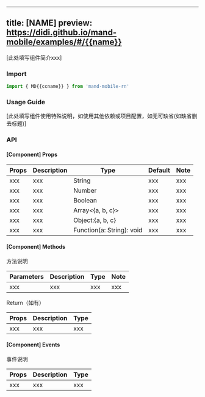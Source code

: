 
---
title: [NAME]
preview: https://didi.github.io/mand-mobile/examples/#/{{name}}
---

[此处填写组件简介xxx]

### Import

```javascript
import { MD{{ccname}} } from 'mand-mobile-rn'
```

### Usage Guide

[此处填写组件使用特殊说明，如使用其他依赖或项目配置，如无可缺省(如缺省删去标题)]

### API

#### [Component] Props
|Props | Description | Type | Default | Note|
|----|-----|------|------|------|
|xxx|xxx|String|xxx|xxx|
|xxx|xxx|Number|xxx|xxx|
|xxx|xxx|Boolean|xxx|xxx|
|xxx|xxx|Array<{a, b, c}>|xxx|xxx|
|xxx|xxx|Object:{a, b, c}|xxx|xxx|
|xxx|xxx|Function(a: String): void|xxx|xxx|

#### [Component] Methods
方法说明    

|Parameters | Description | Type | Note|
|----|-----|------|------|
|xxx|xxx|xxx|xxx|

Return（如有）

|Props | Description | Type|
|----|-----|------|
|xxx|xxx|xxx|

#### [Component] Events
事件说明

|Props | Description | Type|
|----|-----|------|
|xxx|xxx|xxx|